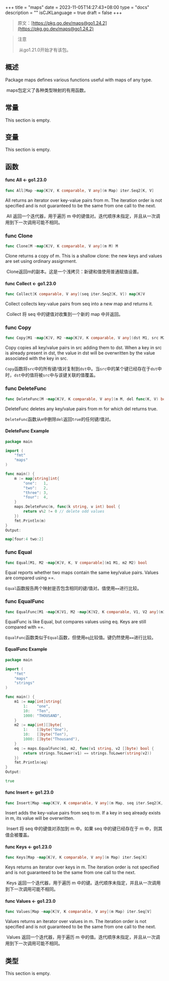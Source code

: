 +++
title = "maps"
date = 2023-11-05T14:27:43+08:00
type = "docs"
description = ""
isCJKLanguage = true
draft = false
+++

> 原文：[https://pkg.go.dev/maps@go1.24.2](https://pkg.go.dev/maps@go1.24.2)

> 注意
>
> ​	从go1.21.0开始才有该包。

## 概述

Package maps defines various functions useful with maps of any type.

​	maps包定义了各种类型映射的有用函数。

## 常量

This section is empty.

## 变量

This section is empty.

## 函数

#### func All <- go1.23.0

``` go
func All[Map ~map[K]V, K comparable, V any](m Map) iter.Seq2[K, V]
```

All returns an iterator over key-value pairs from m. The iteration order is not specified and is not guaranteed to be the same from one call to the next.

​	All 返回一个迭代器，用于遍历 m 中的键值对。迭代顺序未指定，并且从一次调用到下一次调用可能不相同。

### func Clone 

``` go
func Clone[M ~map[K]V, K comparable, V any](m M) M
```

Clone returns a copy of m. This is a shallow clone: the new keys and values are set using ordinary assignment.

​	Clone返回m的副本。这是一个浅拷贝：新键和值使用普通赋值设置。

#### func Collect <- go1.23.0

``` go
func Collect[K comparable, V any](seq iter.Seq2[K, V]) map[K]V
```

Collect collects key-value pairs from seq into a new map and returns it.

​	Collect 将 seq 中的键值对收集到一个新的 map 中并返回。

### func Copy 

``` go
func Copy[M1 ~map[K]V, M2 ~map[K]V, K comparable, V any](dst M1, src M2)
```

Copy copies all key/value pairs in src adding them to dst. When a key in src is already present in dst, the value in dst will be overwritten by the value associated with the key in src.

​	`Copy`函数将`src`中的所有键/值对复制到`dst`中。当`src`中的某个键已经存在于`dst`中时，`dst`中的值将被`src`中与该键关联的值覆盖。

### func DeleteFunc 

``` go
func DeleteFunc[M ~map[K]V, K comparable, V any](m M, del func(K, V) bool)
```

DeleteFunc deletes any key/value pairs from m for which del returns true.

​	`DeleteFunc`函数从`m`中删除`del`返回`true`的任何键/值对。

#### DeleteFunc Example

``` go
package main

import (
	"fmt"
	"maps"
)

func main() {
	m := map[string]int{
		"one":   1,
		"two":   2,
		"three": 3,
		"four":  4,
	}
	maps.DeleteFunc(m, func(k string, v int) bool {
		return v%2 != 0 // delete odd values
	})
	fmt.Println(m)
}
Output:

map[four:4 two:2]
```
### func Equal 

``` go
func Equal[M1, M2 ~map[K]V, K, V comparable](m1 M1, m2 M2) bool
```

Equal reports whether two maps contain the same key/value pairs. Values are compared using ==.

​	`Equal`函数报告两个映射是否包含相同的键/值对。值使用`==`进行比较。

### func EqualFunc 

``` go
func EqualFunc[M1 ~map[K]V1, M2 ~map[K]V2, K comparable, V1, V2 any](m1 M1, m2 M2, eq func(V1, V2) bool) bool
```

EqualFunc is like Equal, but compares values using eq. Keys are still compared with ==.

​	`EqualFunc`函数类似于`Equal`函数，但使用`eq`比较值。键仍然使用`==`进行比较。

#### EqualFunc  Example

```go
package main

import (
	"fmt"
	"maps"
	"strings"
)

func main() {
	m1 := map[int]string{
		1:    "one",
		10:   "Ten",
		1000: "THOUSAND",
	}
	m2 := map[int][]byte{
		1:    []byte("One"),
		10:   []byte("Ten"),
		1000: []byte("Thousand"),
	}
	eq := maps.EqualFunc(m1, m2, func(v1 string, v2 []byte) bool {
		return strings.ToLower(v1) == strings.ToLower(string(v2))
	})
	fmt.Println(eq)
}
Output:

true
```

#### func Insert <- go1.23.0

``` go
func Insert[Map ~map[K]V, K comparable, V any](m Map, seq iter.Seq2[K, V])
```

Insert adds the key-value pairs from seq to m. If a key in seq already exists in m, its value will be overwritten.

​	Insert 将 seq 中的键值对添加到 m 中。如果 seq 中的键已经存在于 m 中，则其值会被覆盖。

#### func Keys <- go1.23.0

``` go
func Keys[Map ~map[K]V, K comparable, V any](m Map) iter.Seq[K]
```

Keys returns an iterator over keys in m. The iteration order is not specified and is not guaranteed to be the same from one call to the next.

​		Keys 返回一个迭代器，用于遍历 m 中的键。迭代顺序未指定，并且从一次调用到下一次调用可能不相同。

#### func Values <- go1.23.0

``` go
func Values[Map ~map[K]V, K comparable, V any](m Map) iter.Seq[V]
```

Values returns an iterator over values in m. The iteration order is not specified and is not guaranteed to be the same from one call to the next.

​	Values 返回一个迭代器，用于遍历 m 中的值。迭代顺序未指定，并且从一次调用到下一次调用可能不相同。

## 类型

This section is empty.

